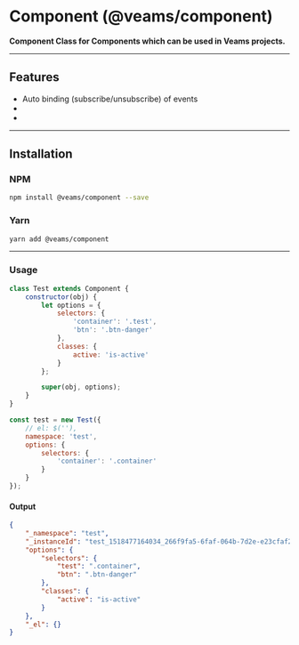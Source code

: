 # Component (@veams/component)

**Component Class for Components which can be used in Veams projects.**

---------

## Features

- Auto binding (subscribe/unsubscribe) of events
- 
- 


---------

## Installation

### NPM 

``` bash
npm install @veams/component --save
```

### Yarn 

``` bash
yarn add @veams/component
```

---------

### Usage

``` js
class Test extends Component {
	constructor(obj) {
		let options = {
			selectors: {
				'container': '.test',
				'btn': '.btn-danger'
			},
			classes: {
				active: 'is-active'
			}
		};

		super(obj, options);
	}
}

const test = new Test({
	// el: $(''),
	namespace: 'test',
	options: {
		selectors: {
			'container': '.container'
		}
	}
});
```

#### Output 

``` json
{
	"_namespace": "test",
	"_instanceId": "test_1518477164034_266f9fa5-6faf-064b-7d2e-e23cfaf2855e",
	"options": {
		"selectors": {
			"test": ".container",
			"btn": ".btn-danger"
		},
		"classes": {
			"active": "is-active"
		}
	},
	"_el": {}
}
```
